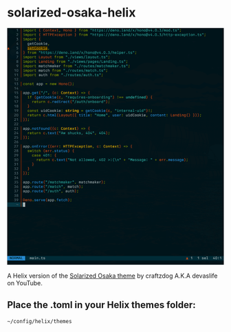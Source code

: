 # solarized-osaka-helix
![Preview](./preview.png?raw=true "Title")

A Helix version of the [Solarized Osaka theme](https://github.com/craftzdog/solarized-osaka.nvim) by craftzdog A.K.A devaslife on YouTube.

## Place the .toml in your Helix themes folder:
```sh
~/config/helix/themes
```
